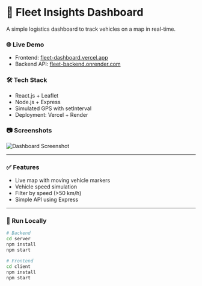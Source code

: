 # 🚚 Fleet Insights Dashboard

A simple logistics dashboard to track vehicles on a map in real-time.

### 🌐 Live Demo
- Frontend: [fleet-dashboard.vercel.app](https://fleet-dashboard.vercel.app)
- Backend API: [fleet-backend.onrender.com](https://fleet-backend.onrender.com)

### 🛠 Tech Stack
- React.js + Leaflet
- Node.js + Express
- Simulated GPS with setInterval
- Deployment: Vercel + Render

### 📷 Screenshots
![Dashboard Screenshot](./screenshot.png)

---

### ✅ Features
- Live map with moving vehicle markers
- Vehicle speed simulation
- Filter by speed (>50 km/h)
- Simple API using Express

---

### 🚀 Run Locally

```bash
# Backend
cd server
npm install
npm start

# Frontend
cd client
npm install
npm start
